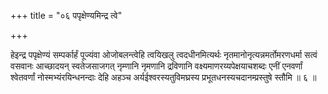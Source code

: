 +++
title = "०६ पपृक्षेण्यमिन्द्र त्वे"

+++

हेइन्द्र पपृक्षेण्यं सम्पर्कार्हं पूज्यंवा ओजोबलन्त्वेहि त्वयिखलु त्वदधीनमित्यर्थः नृतमानोनृत्यन्नमर्तोमरणधर्मा सत्वं वसवानः आच्छादयन् स्वतेजसाजगत् नृम्णानि नृमणानि द्रविणानि वक्ष्यमाणरय्यपेक्षयाचशब्दः एनीं एनवर्णां श्वेतवर्णां नोस्मभ्यंरयिन्धनन्दाः देहि अहञ्च अर्यईश्वरस्यतुविमघ्रस्य प्रभूतधनस्यचदानम्प्रस्तुषे स्तौमि ॥ ६ ॥